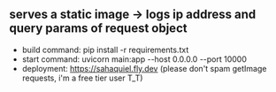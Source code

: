 ## serves a static image -> logs ip address and query params of request object
- build command: pip install -r requirements.txt
- start command: uvicorn main:app --host 0.0.0.0 --port 10000
- deployment: https://sahaquiel.fly.dev (please don't spam getImage requests, i'm a free tier user T_T)
